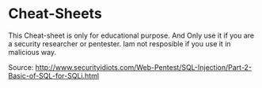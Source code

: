 # Cheat-Sheets

This Cheat-sheet is only for educational purpose. And Only use it if you are a security researcher or pentester. Iam not resposible if you use it in malicious way.


Source: http://www.securityidiots.com/Web-Pentest/SQL-Injection/Part-2-Basic-of-SQL-for-SQLi.html
